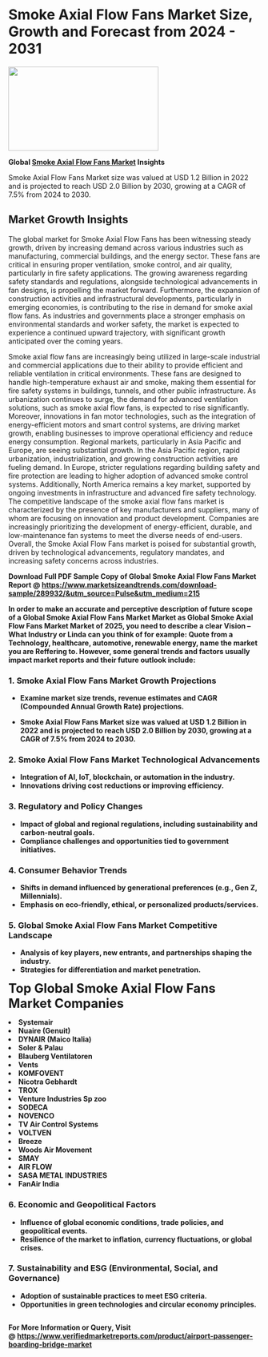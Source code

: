 <H1>Smoke Axial Flow Fans Market Size, Growth and Forecast from 2024 - 2031</H1><img class="aligncenter size-medium wp-image-584254" src="https://thirdeyenews.in/wp-content/uploads/2024/09/Global-Market-Research-300x168.jpeg" alt="" width="300" height="168" /><p><strong>Global&nbsp;<a href="https://www.marketsizeandtrends.com/download-sample/289932/&amp;utm_source=Pulse&amp;utm_medium=215">Smoke Axial Flow Fans Market</a> Insights</strong></p><p>Smoke Axial Flow Fans Market size was valued at USD 1.2 Billion in 2022 and is projected to reach USD 2.0 Billion by 2030, growing at a CAGR of 7.5% from 2024 to 2030.</p><p><h2>Market Growth Insights</h2> <p>The global market for Smoke Axial Flow Fans has been witnessing steady growth, driven by increasing demand across various industries such as manufacturing, commercial buildings, and the energy sector. These fans are critical in ensuring proper ventilation, smoke control, and air quality, particularly in fire safety applications. The growing awareness regarding safety standards and regulations, alongside technological advancements in fan designs, is propelling the market forward. Furthermore, the expansion of construction activities and infrastructural developments, particularly in emerging economies, is contributing to the rise in demand for smoke axial flow fans. As industries and governments place a stronger emphasis on environmental standards and worker safety, the market is expected to experience a continued upward trajectory, with significant growth anticipated over the coming years.</p> <p><strong></strong></p> <p>Smoke axial flow fans are increasingly being utilized in large-scale industrial and commercial applications due to their ability to provide efficient and reliable ventilation in critical environments. These fans are designed to handle high-temperature exhaust air and smoke, making them essential for fire safety systems in buildings, tunnels, and other public infrastructure. As urbanization continues to surge, the demand for advanced ventilation solutions, such as smoke axial flow fans, is expected to rise significantly. Moreover, innovations in fan motor technologies, such as the integration of energy-efficient motors and smart control systems, are driving market growth, enabling businesses to improve operational efficiency and reduce energy consumption. Regional markets, particularly in Asia Pacific and Europe, are seeing substantial growth. In the Asia Pacific region, rapid urbanization, industrialization, and growing construction activities are fueling demand. In Europe, stricter regulations regarding building safety and fire protection are leading to higher adoption of advanced smoke control systems. Additionally, North America remains a key market, supported by ongoing investments in infrastructure and advanced fire safety technology. The competitive landscape of the smoke axial flow fans market is characterized by the presence of key manufacturers and suppliers, many of whom are focusing on innovation and product development. Companies are increasingly prioritizing the development of energy-efficient, durable, and low-maintenance fan systems to meet the diverse needs of end-users. Overall, the Smoke Axial Flow Fans market is poised for substantial growth, driven by technological advancements, regulatory mandates, and increasing safety concerns across industries.</p> <p><strong></p><p><span class=""><strong>Download Full PDF Sample Copy of Global Smoke Axial Flow Fans Market Report</strong> @ <a href="https://www.marketsizeandtrends.com/download-sample/289932/&amp;utm_source=Pulse&amp;utm_medium=215" target="_blank">https://www.marketsizeandtrends.com/download-sample/289932/&amp;utm_source=Pulse&amp;utm_medium=215</a></span></p><p>In order to make an accurate and perceptive description of future scope of a Global&nbsp;Smoke Axial Flow Fans Market Market as Global&nbsp;Smoke Axial Flow Fans Market Market of 2025, you need to describe a clear Vision &ndash; What Industry or Linda can you think of for example: Quote from a Technology, healthcare, automotive, renewable energy, name the market you are Reffering to. However, some general trends and factors usually impact market reports and their future outlook include:</p><h3>1.&nbsp;<strong>Smoke Axial Flow Fans Market Growth Projections</strong></h3><ul><li>Examine market size trends, revenue estimates and CAGR (Compounded Annual Growth Rate) projections.</li><li><p>Smoke Axial Flow Fans Market size was valued at USD 1.2 Billion in 2022 and is projected to reach USD 2.0 Billion by 2030, growing at a CAGR of 7.5% from 2024 to 2030.</p></li></ul><h3>2.&nbsp;<strong>Smoke Axial Flow Fans Market Technological Advancements</strong></h3><ul><li>Integration of AI, IoT, blockchain, or automation in the industry.</li><li>Innovations driving cost reductions or improving efficiency.</li></ul><h3>3.&nbsp;<strong>Regulatory and Policy Changes</strong></h3><ul><li>Impact of global and regional regulations, including sustainability and carbon-neutral goals.</li><li>Compliance challenges and opportunities tied to government initiatives.</li></ul><h3>4.&nbsp;<strong>Consumer Behavior Trends</strong></h3><ul><li>Shifts in demand influenced by generational preferences (e.g., Gen Z, Millennials).</li><li>Emphasis on eco-friendly, ethical, or personalized products/services.</li></ul><h3>5.&nbsp;<strong>Global Smoke Axial Flow Fans Market Competitive Landscape</strong></h3><ul><li>Analysis of key players, new entrants, and partnerships shaping the industry.</li><li>Strategies for differentiation and market penetration.</li></ul><p data-pm-slice="1 1 []"><span style="color: inherit; font-family: inherit; font-size: 25px;">Top Global Smoke Axial Flow Fans Market Companies</span></p><div class="" data-test-id=""><p><li>Systemair</li><li> Nuaire (Genuit)</li><li> DYNAIR (Maico Italia)</li><li> Soler & Palau</li><li> Blauberg Ventilatoren</li><li> Vents</li><li> KOMFOVENT</li><li> Nicotra Gebhardt</li><li> TROX</li><li> Venture Industries Sp zoo</li><li> SODECA</li><li> NOVENCO</li><li> TV Air Control Systems</li><li> VOLTVEN</li><li> Breeze</li><li> Woods Air Movement</li><li> SMAY</li><li> AIR FLOW</li><li> SASA METAL INDUSTRIES</li><li> FanAir India</li></p></div><h3>6.&nbsp;<strong>Economic and Geopolitical Factors</strong></h3><ul><li>Influence of global economic conditions, trade policies, and geopolitical events.</li><li>Resilience of the market to inflation, currency fluctuations, or global crises.</li></ul><h3>7.&nbsp;<strong>Sustainability and ESG (Environmental, Social, and Governance)</strong></h3><ul><li>Adoption of sustainable practices to meet ESG criteria.</li><li>Opportunities in green technologies and circular economy principles.</li></ul><h2><strong style="font-size: 14px;">For More Information or Query, Visit @&nbsp;</strong><a style="background-color: #ffffff; font-size: 14px;" href="https://www.marketsizeandtrends.com/report/smoke-axial-flow-fans-market/" target="_blank">https://www.verifiedmarketreports.com/product/airport-passenger-boarding-bridge-market</a></h2>
